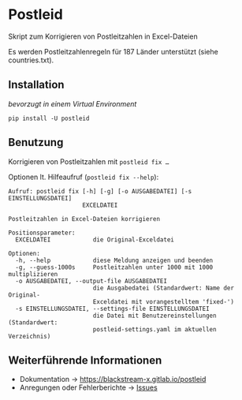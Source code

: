 # Postleid

Skript zum Korrigieren von Postleitzahlen in Excel-Dateien

Es werden Postleitzahlenregeln für 187 Länder unterstützt
(siehe countries.txt).


## Installation

_bevorzugt in einem Virtual Environment_

```
pip install -U postleid
```


## Benutzung

Korrigieren von Postleitzahlen mit `postleid fix …`

Optionen lt. Hilfeaufruf (`postleid fix --help`):

```text
Aufruf: postleid fix [-h] [-g] [-o AUSGABEDATEI] [-s EINSTELLUNGSDATEI]
                     EXCELDATEI

Postleitzahlen in Excel-Dateien korrigieren

Positionsparameter:
  EXCELDATEI            die Original-Exceldatei

Optionen:
  -h, --help            diese Meldung anzeigen und beenden
  -g, --guess-1000s     Postleitzahlen unter 1000 mit 1000 multiplizieren
  -o AUSGABEDATEI, --output-file AUSGABEDATEI
                        die Ausgabedatei (Standardwert: Name der Original-
                        Exceldatei mit vorangestelltem 'fixed-')
  -s EINSTELLUNGSDATEI, --settings-file EINSTELLUNGSDATEI
                        die Datei mit Benutzereinstellungen (Standardwert:
                        postleid-settings.yaml im aktuellen Verzeichnis)
```


## Weiterführende Informationen

- Dokumentation → <https://blackstream-x.gitlab.io/postleid>
- Anregungen oder Fehlerberichte → [Issues](https://gitlab.com/blackstream-x/postleid/-/issues)
